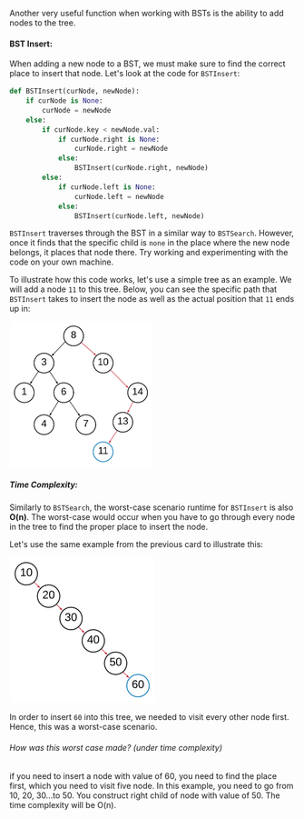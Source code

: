 <!--title={BSTInsert()}-->

<!--badges={Algorithms:10,Python:5}-->

<!--concepts={Binary Search Tree Insert}-->

Another very useful function when working with BSTs is the ability to add nodes to the tree.

#### BST Insert:

When adding a new node to a BST, we must make sure to find the correct place to insert that node. Let's look at the code for `BSTInsert`:

```Python
def BSTInsert(curNode, newNode):
    if curNode is None:
        curNode = newNode
    else:
        if curNode.key < newNode.val:
            if curNode.right is None:
                curNode.right = newNode
            else:
                BSTInsert(curNode.right, newNode)
        else:
            if curNode.left is None:
                curNode.left = newNode
            else:
                BSTInsert(curNode.left, newNode)
```

`BSTInsert` traverses through the BST in a similar way to `BSTSearch`. However, once it finds that the specific child is `none` in the place where the new node belongs, it places that node there. Try working and experimenting with the code on your own machine.

To illustrate how this code works, let's use a simple tree as an example. We will add a node `11` to this tree. Below, you can see the specific path that `BSTInsert` takes to insert the node as well as the actual position that `11` ends up in:

<img src="../images/5-1.png" style="zoom:25%;" />

##### Time Complexity:

Similarly to `BSTSearch`, the worst-case scenario runtime for `BSTInsert` is also **O(n)**. The worst-case would occur when you have to go through every node in the tree to find the proper place to insert the node.

Let's use the same example from the previous card to illustrate this:

<img src="../images/5-2.png" style="zoom:25%;" />

In order to insert `60` into this tree, we needed to visit every other node first. Hence, this was a worst-case scenario.

###### How was this worst case made? (under time complexity)

if you need to insert a node with value of 60, you need to find the place first, which you need to visit five node. In this example, you need to go from 10, 20, 30...to 50. You construct right child of node with value of 50. The time complexity will be O(n). 


